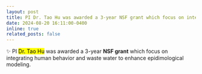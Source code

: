 ```yaml
---
layout: post
title: PI Dr. Tao Hu was awarded a 3-year NSF grant which focus on integrating human behavior and waste water to enhance epidimological modeling.
date: 2024-08-20 16:11:00-0400
inline: true
related_posts: false
---
```


:sparkles: PI <mark>Dr. Tao Hu</mark> was awarded a 3-year **NSF grant** which focus on integrating human behavior and waste water to enhance epidimological modeling.